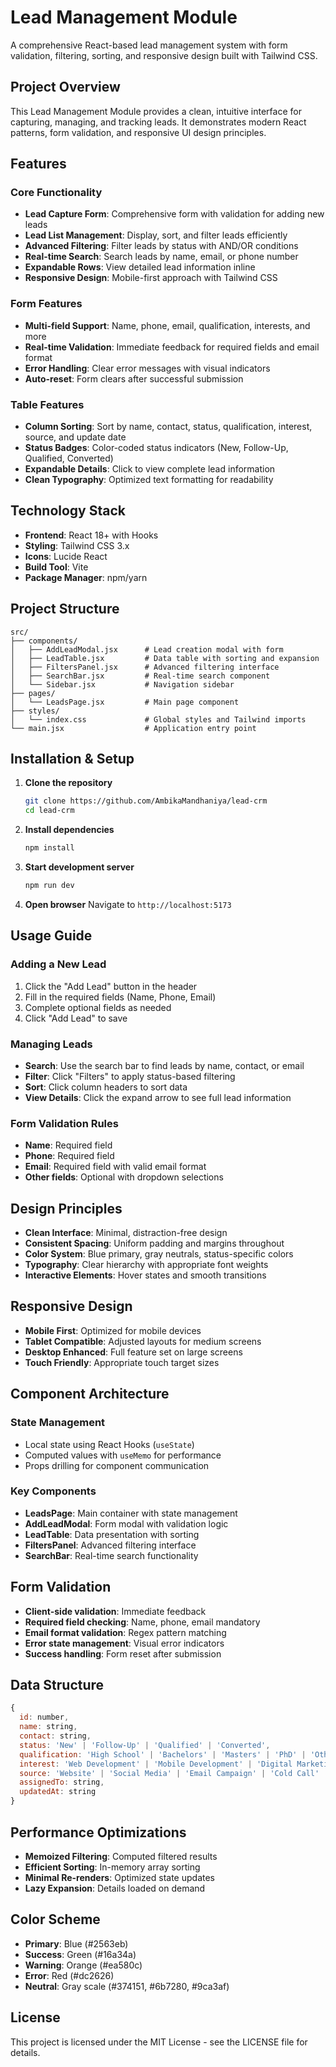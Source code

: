 # Lead Management Module

A comprehensive React-based lead management system with form validation, filtering, sorting, and responsive design built with Tailwind CSS.

##  Project Overview

This Lead Management Module provides a clean, intuitive interface for capturing, managing, and tracking leads. It demonstrates modern React patterns, form validation, and responsive UI design principles.

##  Features

### Core Functionality
- **Lead Capture Form**: Comprehensive form with validation for adding new leads
- **Lead List Management**: Display, sort, and filter leads efficiently
- **Advanced Filtering**: Filter leads by status with AND/OR conditions
- **Real-time Search**: Search leads by name, email, or phone number
- **Expandable Rows**: View detailed lead information inline
- **Responsive Design**: Mobile-first approach with Tailwind CSS

### Form Features
- **Multi-field Support**: Name, phone, email, qualification, interests, and more
- **Real-time Validation**: Immediate feedback for required fields and email format
- **Error Handling**: Clear error messages with visual indicators
- **Auto-reset**: Form clears after successful submission

### Table Features
- **Column Sorting**: Sort by name, contact, status, qualification, interest, source, and update date
- **Status Badges**: Color-coded status indicators (New, Follow-Up, Qualified, Converted)
- **Expandable Details**: Click to view complete lead information
- **Clean Typography**: Optimized text formatting for readability

##  Technology Stack

- **Frontend**: React 18+ with Hooks
- **Styling**: Tailwind CSS 3.x
- **Icons**: Lucide React
- **Build Tool**: Vite
- **Package Manager**: npm/yarn

##  Project Structure

```
src/
├── components/
│   ├── AddLeadModal.jsx      # Lead creation modal with form
│   ├── LeadTable.jsx         # Data table with sorting and expansion
│   ├── FiltersPanel.jsx      # Advanced filtering interface
│   ├── SearchBar.jsx         # Real-time search component
│   └── Sidebar.jsx           # Navigation sidebar
├── pages/
│   └── LeadsPage.jsx         # Main page component
├── styles/
│   └── index.css             # Global styles and Tailwind imports
└── main.jsx                  # Application entry point
```

##  Installation & Setup

1. **Clone the repository**
   ```bash
   git clone https://github.com/AmbikaMandhaniya/lead-crm
   cd lead-crm
   ```

2. **Install dependencies**
   ```bash
   npm install
   ```

3. **Start development server**
   ```bash
   npm run dev
   ```

4. **Open browser**
   Navigate to `http://localhost:5173`

##  Usage Guide

### Adding a New Lead
1. Click the "Add Lead" button in the header
2. Fill in the required fields (Name, Phone, Email)
3. Complete optional fields as needed
4. Click "Add Lead" to save

### Managing Leads
- **Search**: Use the search bar to find leads by name, contact, or email
- **Filter**: Click "Filters" to apply status-based filtering
- **Sort**: Click column headers to sort data
- **View Details**: Click the expand arrow to see full lead information

### Form Validation Rules
- **Name**: Required field
- **Phone**: Required field
- **Email**: Required field with valid email format
- **Other fields**: Optional with dropdown selections

##  Design Principles

- **Clean Interface**: Minimal, distraction-free design
- **Consistent Spacing**: Uniform padding and margins throughout
- **Color System**: Blue primary, gray neutrals, status-specific colors
- **Typography**: Clear hierarchy with appropriate font weights
- **Interactive Elements**: Hover states and smooth transitions

##  Responsive Design

- **Mobile First**: Optimized for mobile devices
- **Tablet Compatible**: Adjusted layouts for medium screens
- **Desktop Enhanced**: Full feature set on large screens
- **Touch Friendly**: Appropriate touch target sizes

##  Component Architecture

### State Management
- Local state using React Hooks (`useState`)
- Computed values with `useMemo` for performance
- Props drilling for component communication

### Key Components
- **LeadsPage**: Main container with state management
- **AddLeadModal**: Form modal with validation logic
- **LeadTable**: Data presentation with sorting
- **FiltersPanel**: Advanced filtering interface
- **SearchBar**: Real-time search functionality

##  Form Validation

- **Client-side validation**: Immediate feedback
- **Required field checking**: Name, phone, email mandatory
- **Email format validation**: Regex pattern matching
- **Error state management**: Visual error indicators
- **Success handling**: Form reset after submission

##  Data Structure

```javascript
{
  id: number,
  name: string,
  contact: string,
  status: 'New' | 'Follow-Up' | 'Qualified' | 'Converted',
  qualification: 'High School' | 'Bachelors' | 'Masters' | 'PhD' | 'Other',
  interest: 'Web Development' | 'Mobile Development' | 'Digital Marketing' | 'Data Science' | 'UI/UX Design',
  source: 'Website' | 'Social Media' | 'Email Campaign' | 'Cold Call' | 'Referral',
  assignedTo: string,
  updatedAt: string
}
```

##  Performance Optimizations

- **Memoized Filtering**: Computed filtered results
- **Efficient Sorting**: In-memory array sorting
- **Minimal Re-renders**: Optimized state updates
- **Lazy Expansion**: Details loaded on demand

##  Color Scheme

- **Primary**: Blue (#2563eb)
- **Success**: Green (#16a34a)
- **Warning**: Orange (#ea580c)
- **Error**: Red (#dc2626)
- **Neutral**: Gray scale (#374151, #6b7280, #9ca3af)


##  License

This project is licensed under the MIT License - see the LICENSE file for details.

